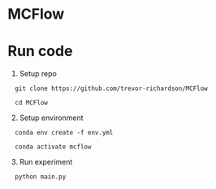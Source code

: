 # MCFlow


# Run code
1) Setup repo
```
  git clone https://github.com/trevor-richardson/MCFlow
```
```
  cd MCFlow
```
2) Setup environment
```
  conda env create -f env.yml
```
```
  conda activate mcflow
```
3) Run experiment
```
  python main.py
```
